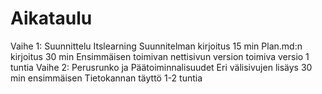 # Aikataulu

Vaihe 1: Suunnittelu
Itslearning Suunnitelman kirjoitus 15 min
Plan.md:n kirjoitus 30 min
Ensimmäisen toimivan nettisivun version toimiva versio 1 tuntia
Vaihe 2: Perusrunko ja Päätoiminnalisuudet
Eri välisivujen lisäys 30 min
ensimmäisen Tietokannan täyttö 1-2 tuntia
